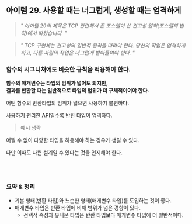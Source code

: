 ## 아이템 29. 사용할 때는 너그럽게, 생성할 때는 엄격하게

> *" 아이템 29의 제목은 TCP 관련해서 존 포스텔이 쓴 견고성 원칙(포스텔의 법칙)에서 따왔습니다. "*

> *" TCP 구현체는 견고성의 일반적 원칙을 따라야 한다. 당신의 작업은 엄격하게 하고, 다른 사람의 작업은 너그럽게 받아들여야 한다. "*


### 함수의 시그니처에도 비슷한 규칙을 적용해야 한다.

**함수의 매개변수는 타입의 범위가 넓어도 되지만,** <br>
**결과를 반환할 때는 일반적으로 타입의 범위가 더 구체적이어야 한다.**

어떤 함수의 반환타입의 범위가 넓으면 사용하기 불편하다.

사용하기 편리한 API일수록 반환 타입이 엄격하다.

> 예시 생략

어쩔 수 없이 다양한 타입을 허용해야 하는 경우가 생길 수 있다.

다만 이때도 나쁜 설계일 수 있다는 것을 인지해야 한다.

<br><br>

### 요약 & 정리

- 기본 형태(반환 타입)와 느슨한 형태(매개변수 타입)를 도입하는 것이 좋다.
- 매개변수 타입은 반환 타입에 비해 범위가 넓은 경향이 있다. 
  - 선택적 속성과 유니온 타입은 반환 타입보다 매개변수 타입에 더 일반적이다.